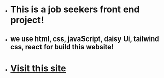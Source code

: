 ﻿<ul>
 <li>
   <h1>This is a job seekers front end project!</h1>
 </li>
 <li>
  <h2>we use html, css, javaScript, daisy Ui, tailwind css, react for build this website!</h2>
 </li>
 <li>
    <h1>
       <a href="https://ph-job-seeker-project.netlify.app/">Visit this site</a>
     </h1>
 </li>
</ul


